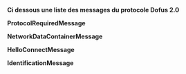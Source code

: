 
<b>Ci dessous une liste des messages du protocole Dofus 2.0<b>


ProtocolRequiredMessage<p>
NetworkDataContainerMessage<p>
HelloConnectMessage<p>
IdentificationMessage<p>
